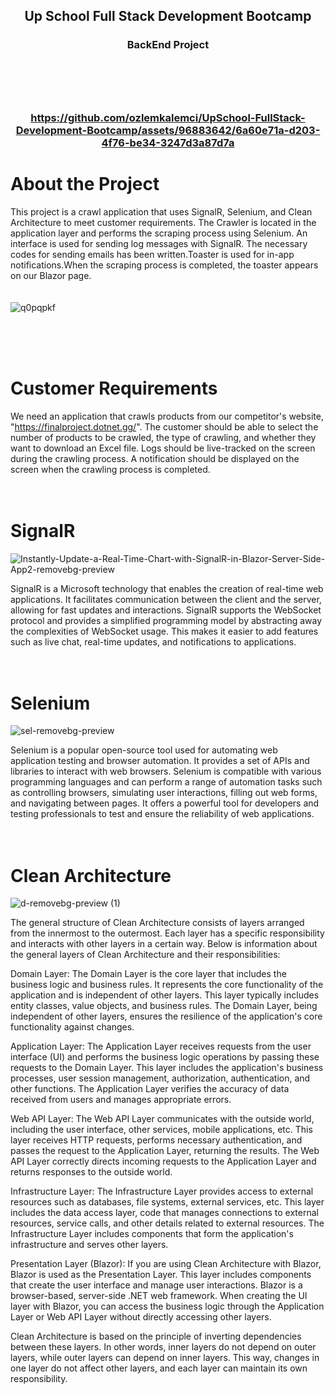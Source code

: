 <a name="readme-top"></a>
<h2 align="center">
Up School Full Stack Development Bootcamp 
</h3>
<h3 align="center">
BackEnd Project
<br/>
<br/>
  <br/>
<br/>
  <br/>
  
 
  
https://github.com/ozlemkalemci/UpSchool-FullStack-Development-Bootcamp/assets/96883642/6a60e71a-d203-4f76-be34-3247d3a87d7a



# About the Project

This project is a crawl application that uses SignalR, Selenium, and Clean Architecture to meet customer requirements. The Crawler is located in the application layer and performs the scraping process using Selenium. An interface is used for sending log messages with SignalR. The necessary codes for sending emails has been written.Toaster is used for in-app notifications.When the scraping process is completed, the toaster appears on our Blazor page.
<br/>
<br/>
<br/>
![q0pqpkf](https://github.com/ozlemkalemci/UpSchool-FullStack-Development-Bootcamp/assets/96883642/1ef3a6e7-8a80-43f5-9872-d0ac14f16e43)


<br/>
<br/>
<br/>

# Customer Requirements

We need an application that crawls products from our competitor's website, "https://finalproject.dotnet.gg/". The customer should be able to select the number of products to be crawled, the type of crawling, and whether they want to download an Excel file. Logs should be live-tracked on the screen during the crawling process. A notification should be displayed on the screen when the crawling process is completed.
<br/>
<br/>
<br/>


# SignalR

![Instantly-Update-a-Real-Time-Chart-with-SignalR-in-Blazor-Server-Side-App2-removebg-preview](https://github.com/ozlemkalemci/UpSchool-FullStack-Development-Bootcamp/assets/96883642/608501f7-e8b2-4fcb-b6fe-88b5a66c70a6)

SignalR is a Microsoft technology that enables the creation of real-time web applications. It facilitates communication between the client and the server, allowing for fast updates and interactions. SignalR supports the WebSocket protocol and provides a simplified programming model by abstracting away the complexities of WebSocket usage. This makes it easier to add features such as live chat, real-time updates, and notifications to applications.
<br/>
<br/>
<br/>

# Selenium
![sel-removebg-preview](https://github.com/ozlemkalemci/UpSchool-FullStack-Development-Bootcamp/assets/96883642/95a8b59f-e0ae-4f0f-a7d5-8e2b5b1196a4)

Selenium is a popular open-source tool used for automating web application testing and browser automation. It provides a set of APIs and libraries to interact with web browsers. Selenium is compatible with various programming languages and can perform a range of automation tasks such as controlling browsers, simulating user interactions, filling out web forms, and navigating between pages. It offers a powerful tool for developers and testing professionals to test and ensure the reliability of web applications.
<br/>
<br/>
<br/>
# Clean Architecture
![d-removebg-preview (1)](https://github.com/ozlemkalemci/UpSchool-FullStack-Development-Bootcamp/assets/96883642/3bd18fc4-fc92-410a-8fc4-bc251e83c46a)



The general structure of Clean Architecture consists of layers arranged from the innermost to the outermost. Each layer has a specific responsibility and interacts with other layers in a certain way. Below is information about the general layers of Clean Architecture and their responsibilities:

Domain Layer:
The Domain Layer is the core layer that includes the business logic and business rules. It represents the core functionality of the application and is independent of other layers. This layer typically includes entity classes, value objects, and business rules. The Domain Layer, being independent of other layers, ensures the resilience of the application's core functionality against changes.

Application Layer:
The Application Layer receives requests from the user interface (UI) and performs the business logic operations by passing these requests to the Domain Layer. This layer includes the application's business processes, user session management, authorization, authentication, and other functions. The Application Layer verifies the accuracy of data received from users and manages appropriate errors.

Web API Layer:
The Web API Layer communicates with the outside world, including the user interface, other services, mobile applications, etc. This layer receives HTTP requests, performs necessary authentication, and passes the request to the Application Layer, returning the results. The Web API Layer correctly directs incoming requests to the Application Layer and returns responses to the outside world.

Infrastructure Layer:
The Infrastructure Layer provides access to external resources such as databases, file systems, external services, etc. This layer includes the data access layer, code that manages connections to external resources, service calls, and other details related to external resources. The Infrastructure Layer includes components that form the application's infrastructure and serves other layers.

Presentation Layer (Blazor):
If you are using Clean Architecture with Blazor, Blazor is used as the Presentation Layer. This layer includes components that create the user interface and manage user interactions. Blazor is a browser-based, server-side .NET web framework. When creating the UI layer with Blazor, you can access the business logic through the Application Layer or Web API Layer without directly accessing other layers.

Clean Architecture is based on the principle of inverting dependencies between these layers. In other words, inner layers do not depend on outer layers, while outer layers can depend on inner layers. This way, changes in one layer do not affect other layers, and each layer can maintain its own responsibility.
